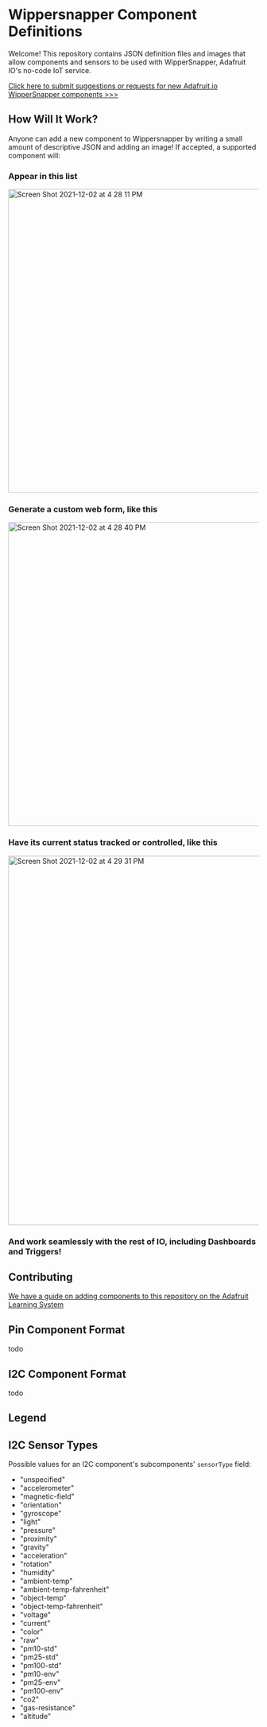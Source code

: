 # Wippersnapper Component Definitions

Welcome! This repository contains JSON definition files and images that allow components and sensors to be used with WipperSnapper, Adafruit IO's no-code IoT service.

[Click here to submit suggestions or requests for new Adafruit.io WipperSnapper components >>>](https://github.com/adafruit/WipperSnapper_Components/issues/new/choose)


## How Will It Work?

Anyone can add a new component to Wippersnapper by writing a small amount of descriptive JSON and adding an image! If accepted, a supported component will:

### Appear in this list

<img width="611" alt="Screen Shot 2021-12-02 at 4 28 11 PM" src="https://user-images.githubusercontent.com/17697/144505905-1d1a34e0-df2b-4ee2-9dd2-309e389d14d5.png">

### Generate a custom web form, like this

<img width="611" alt="Screen Shot 2021-12-02 at 4 28 40 PM" src="https://user-images.githubusercontent.com/17697/144505968-e5a1385a-f73e-4948-8380-fee40945a38f.png">

### Have its current status tracked or controlled, like this

<img width="743" alt="Screen Shot 2021-12-02 at 4 29 31 PM" src="https://user-images.githubusercontent.com/17697/144506091-971ef397-63d2-4477-9ea8-b645896af07f.png">

### And work seamlessly with the rest of IO, including Dashboards and Triggers!

## Contributing

[We have a guide on adding components to this repository on the Adafruit Learning System](https://learn.adafruit.com/how-to-add-a-new-component-to-adafruit-io-wippersnapper)

## Pin Component Format
todo

## I2C Component Format
todo

## Legend

## I2C Sensor Types

Possible values for an I2C component's subcomponents' `sensorType` field:

- "unspecified"
- "accelerometer"
- "magnetic-field"
- "orientation"
- "gyroscope"
- "light"
- "pressure"
- "proximity"
- "gravity"
- "acceleration"
- "rotation"
- "humidity"
- "ambient-temp"
- "ambient-temp-fahrenheit"
- "object-temp"
- "object-temp-fahrenheit"
- "voltage"
- "current"
- "color"
- "raw"
- "pm10-std"
- "pm25-std"
- "pm100-std"
- "pm10-env"
- "pm25-env"
- "pm100-env"
- "co2"
- "gas-resistance"
- "altitude"
